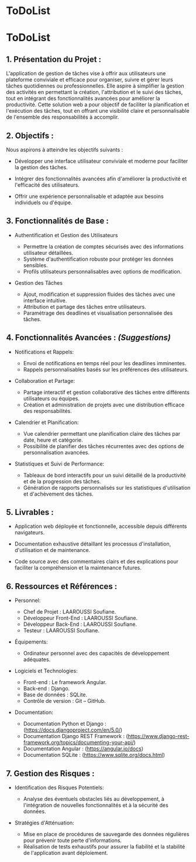 # ToDoList

# ToDoList

## 1. Présentation du Projet :

L'application de gestion de tâches vise à offrir aux utilisateurs une plateforme conviviale et efficace pour organiser, suivre et gérer leurs tâches quotidiennes ou professionnelles. Elle aspire à simplifier la gestion des activités en permettant la création, l'attribution et le suivi des tâches, tout en intégrant des fonctionnalités avancées pour améliorer la productivité. 
Cette solution web a pour objectif de faciliter la planification et l'exécution des tâches, tout en offrant une visibilité claire et personnalisable de l'ensemble des responsabilités à accomplir.


## 2. Objectifs :

Nous aspirons à atteindre les objectifs suivants :

* Développer une interface utilisateur conviviale et moderne pour faciliter la gestion des tâches.

* Intégrer des fonctionnalités avancées afin d'améliorer la productivité et l'efficacité des utilisateurs.

* Offrir une expérience personnalisable et adaptée aux besoins individuels ou d'équipe.


## 3. Fonctionnalités de Base :

* Authentification et Gestion des Utilisateurs
    * Permettre la création de comptes sécurisés avec des informations utilisateur détaillées.
    * Système d'authentification robuste pour protéger les données sensibles.
    * Profils utilisateurs personnalisables avec options de modification.

* Gestion des Tâches
    * Ajout, modification et suppression fluides des tâches avec une interface intuitive.
    * Attribution et partage des tâches entre utilisateurs.
    * Paramétrage des deadlines et visualisation personnalisée des tâches.

## 4. Fonctionnalités Avancées : _(Suggestions)_

* Notifications et Rappels:
    * Envoi de notifications en temps réel pour les deadlines imminentes.
    * Rappels personnalisables basés sur les préférences des utilisateurs.

* Collaboration et Partage:
    * Partage interactif et gestion collaborative des tâches entre différents utilisateurs ou équipes.
    * Création et administration de projets avec une distribution efficace des responsabilités.

* Calendrier et Planification:
    * Vue calendrier permettant une planification claire des tâches par date, heure et catégorie.
    * Possibilité de planifier des tâches récurrentes avec des options de personnalisation avancées.


* Statistiques et Suivi de Performance:
    * Tableaux de bord interactifs pour un suivi détaillé de la productivité et de la progression des tâches.
    * Génération de rapports personnalisés sur les statistiques d'utilisation et d'achèvement des tâches.

## 5. Livrables :

* Application web déployée et fonctionnelle, accessible depuis différents navigateurs.

* Documentation exhaustive détaillant les processus d'installation, d'utilisation et de maintenance.
  
* Code source avec des commentaires clairs et des explications pour faciliter la compréhension et la maintenance futures.

## 6. Ressources et Références :

* Personnel:
    * Chef de Projet : LAAROUSSI Soufiane.
    * Développeur Front-End : LAAROUSSI Soufiane.
    * Développeur Back-End : LAAROUSSI Soufiane.
    * Testeur : LAAROUSSI Soufiane.

* Équipements:
    * Ordinateur personnel avec des capacités de développement adéquates.

* Logiciels et Technologies:
    * Front-end : Le framework Angular.
    * Back-end : Django.
    * Base de données : SQLite.
    * Contrôle de version : Git – GitHub.

* Documentation:
    * Documentation Python et Django :
	(<https://docs.djangoproject.com/en/5.0/>)
    * Documentation Django REST Framework :
	(<https://www.django-rest-framework.org/topics/documenting-your-api/>)
    * Documentation Angular :
  (<https://angular.io/docs>)
    * Documentation SQLite :
	(<https://www.sqlite.org/docs.html>)

## 7. Gestion des Risques :

* Identification des Risques Potentiels:
    * Analyse des éventuels obstacles liés au développement, à l'intégration de nouvelles fonctionnalités et à la sécurité des données.

* Stratégies d'Atténuation:
    * Mise en place de procédures de sauvegarde des données régulières pour prévenir toute perte d'informations.
    * Réalisation de tests exhaustifs pour assurer la fiabilité et la stabilité de l'application avant déploiement.

